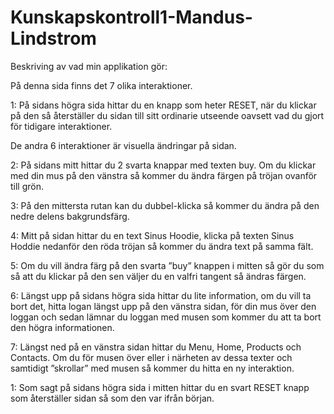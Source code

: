 # Kunskapskontroll1-Mandus-Lindstrom

Beskriving av vad min applikation gör:

På denna sida finns det 7 olika interaktioner.

1: På sidans högra sida hittar du en knapp som heter RESET, när du klickar på den så återställer du sidan till sitt ordinarie utseende oavsett vad du gjort för tidigare interaktioner.

De andra 6 interaktioner är visuella ändringar på sidan.

2: På sidans mitt hittar du 2 svarta knappar med texten buy. Om du klickar med din mus på den vänstra så kommer du ändra färgen på tröjan ovanför till grön.

3: På den mittersta rutan kan du dubbel-klicka så kommer du ändra på den nedre delens bakgrundsfärg.

4: Mitt på sidan hittar du en text Sinus Hoodie, klicka på texten Sinus Hoddie nedanför den röda tröjan så kommer du ändra text på samma fält.

5: Om du vill ändra färg på den svarta ”buy” knappen i mitten så gör du som så att du klickar på den sen väljer du en valfri tangent så ändras färgen.

6: Längst upp på sidans högra sida hittar du lite information, om du vill ta bort det, hitta logan längst upp på den vänstra sidan, för din mus över den loggan och sedan lämnar du loggan med musen som kommer du att ta bort den högra informationen.

7: Längst ned på en vänstra sidan hittar du Menu, Home, Products och Contacts. Om du för musen över eller i närheten av dessa texter och samtidigt ”skrollar” med musen så kommer du hitta en ny interaktion.

1: Som sagt på sidans högra sida i mitten hittar du en svart RESET knapp som återställer sidan så som den var ifrån början.
